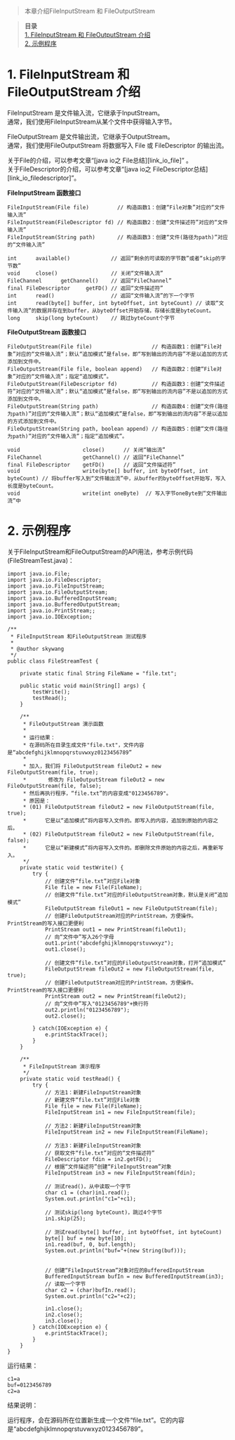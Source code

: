  

> 本章介绍FileInputStream 和 FileOutputStream 

> **目录**  
[1. FileInputStream 和 FileOutputStream 介绍](#anchor1)   
[2. 示例程序](#anchor2)   

<a name="anchor1"></a>
# 1. FileInputStream 和 FileOutputStream 介绍

FileInputStream 是文件输入流，它继承于InputStream。  
通常，我们使用FileInputStream从某个文件中获得输入字节。

FileOutputStream 是文件输出流，它继承于OutputStream。  
通常，我们使用FileOutputStream 将数据写入 File 或 FileDescriptor 的输出流。

关于File的介绍，可以参考文章“[java io之 File总结][link_io_file]” 。  
关于FileDescriptor的介绍，可以参考文章“[java io之 FileDescriptor总结][link_io_filedescriptor]”。

**FileInputStream 函数接口**

    FileInputStream(File file)         // 构造函数1：创建“File对象”对应的“文件输入流”
    FileInputStream(FileDescriptor fd) // 构造函数2：创建“文件描述符”对应的“文件输入流”
    FileInputStream(String path)       // 构造函数3：创建“文件(路径为path)”对应的“文件输入流”

    int      available()             // 返回“剩余的可读取的字节数”或者“skip的字节数”
    void     close()                 // 关闭“文件输入流”
    FileChannel      getChannel()    // 返回“FileChannel”
    final FileDescriptor     getFD() // 返回“文件描述符”
    int      read()                  // 返回“文件输入流”的下一个字节
    int      read(byte[] buffer, int byteOffset, int byteCount) // 读取“文件输入流”的数据并存在到buffer，从byteOffset开始存储，存储长度是byteCount。
    long     skip(long byteCount)    // 跳过byteCount个字节

**FileOutputStream 函数接口**

    FileOutputStream(File file)                   // 构造函数1：创建“File对象”对应的“文件输入流”；默认“追加模式”是false，即“写到输出的流内容”不是以追加的方式添加到文件中。
    FileOutputStream(File file, boolean append)   // 构造函数2：创建“File对象”对应的“文件输入流”；指定“追加模式”。
    FileOutputStream(FileDescriptor fd)           // 构造函数3：创建“文件描述符”对应的“文件输入流”；默认“追加模式”是false，即“写到输出的流内容”不是以追加的方式添加到文件中。
    FileOutputStream(String path)                 // 构造函数4：创建“文件(路径为path)”对应的“文件输入流”；默认“追加模式”是false，即“写到输出的流内容”不是以追加的方式添加到文件中。
    FileOutputStream(String path, boolean append) // 构造函数5：创建“文件(路径为path)”对应的“文件输入流”；指定“追加模式”。

    void                    close()      // 关闭“输出流”
    FileChannel             getChannel() // 返回“FileChannel”
    final FileDescriptor    getFD()      // 返回“文件描述符”
    void                    write(byte[] buffer, int byteOffset, int byteCount) // 将buffer写入到“文件输出流”中，从buffer的byteOffset开始写，写入长度是byteCount。
    void                    write(int oneByte)  // 写入字节oneByte到“文件输出流”中

<a name="anchor2"></a>
# 2. 示例程序

关于FileInputStream和FileOutputStream的API用法，参考示例代码(FileStreamTest.java)： 

    import java.io.File;
    import java.io.FileDescriptor;
    import java.io.FileInputStream;
    import java.io.FileOutputStream;
    import java.io.BufferedInputStream;
    import java.io.BufferedOutputStream;
    import java.io.PrintStream;;
    import java.io.IOException;

    /**
     * FileInputStream 和FileOutputStream 测试程序
     *
     * @author skywang
     */
    public class FileStreamTest {

        private static final String FileName = "file.txt";

        public static void main(String[] args) {
            testWrite();
            testRead();
        }

        /**
         * FileOutputStream 演示函数
         *
         * 运行结果：
         * 在源码所在目录生成文件"file.txt"，文件内容是“abcdefghijklmnopqrstuvwxyz0123456789”
         *
         * 加入，我们将 FileOutputStream fileOut2 = new FileOutputStream(file, true);
         *       修改为 FileOutputStream fileOut2 = new FileOutputStream(file, false);
         * 然后再执行程序，“file.txt”的内容变成"0123456789"。
         * 原因是：
         * (01) FileOutputStream fileOut2 = new FileOutputStream(file, true);
         *      它是以“追加模式”将内容写入文件的。即写入的内容，追加到原始的内容之后。
         * (02) FileOutputStream fileOut2 = new FileOutputStream(file, false);
         *      它是以“新建模式”将内容写入文件的。即删除文件原始的内容之后，再重新写入。
         */
        private static void testWrite() {
            try {
                // 创建文件“file.txt”对应File对象
                File file = new File(FileName);
                // 创建文件“file.txt”对应的FileOutputStream对象，默认是关闭“追加模式”
                FileOutputStream fileOut1 = new FileOutputStream(file);
                // 创建FileOutputStream对应的PrintStream，方便操作。PrintStream的写入接口更便利
                PrintStream out1 = new PrintStream(fileOut1);
                // 向“文件中”写入26个字母
                out1.print("abcdefghijklmnopqrstuvwxyz");
                out1.close();

                // 创建文件“file.txt”对应的FileOutputStream对象，打开“追加模式”
                FileOutputStream fileOut2 = new FileOutputStream(file, true);
                // 创建FileOutputStream对应的PrintStream，方便操作。PrintStream的写入接口更便利
                PrintStream out2 = new PrintStream(fileOut2);
                // 向“文件中”写入"0123456789"+换行符
                out2.println("0123456789");
                out2.close();

            } catch(IOException e) {
                e.printStackTrace();
            }
        }

        /**
         * FileInputStream 演示程序
         */
        private static void testRead() {
            try {
                // 方法1：新建FileInputStream对象
                // 新建文件“file.txt”对应File对象
                File file = new File(FileName);
                FileInputStream in1 = new FileInputStream(file);

                // 方法2：新建FileInputStream对象
                FileInputStream in2 = new FileInputStream(FileName);

                // 方法3：新建FileInputStream对象
                // 获取文件“file.txt”对应的“文件描述符”
                FileDescriptor fdin = in2.getFD();
                // 根据“文件描述符”创建“FileInputStream”对象
                FileInputStream in3 = new FileInputStream(fdin);

                // 测试read()，从中读取一个字节
                char c1 = (char)in1.read();
                System.out.println("c1="+c1);

                // 测试skip(long byteCount)，跳过4个字节
                in1.skip(25);

                // 测试read(byte[] buffer, int byteOffset, int byteCount)
                byte[] buf = new byte[10];
                in1.read(buf, 0, buf.length);
                System.out.println("buf="+(new String(buf)));


                // 创建“FileInputStream”对象对应的BufferedInputStream
                BufferedInputStream bufIn = new BufferedInputStream(in3);
                // 读取一个字节
                char c2 = (char)bufIn.read();
                System.out.println("c2="+c2);

                in1.close();
                in2.close();
                in3.close();
            } catch(IOException e) {
                e.printStackTrace();
            }
        }
    }

运行结果：

    c1=a
    buf=0123456789
    c2=a

结果说明：

运行程序，会在源码所在位置新生成一个文件“file.txt”。它的内容是“abcdefghijklmnopqrstuvwxyz0123456789”。

 


